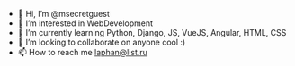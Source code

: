 - 👋 Hi, I’m @msecretguest
- 👀 I’m interested in WebDevelopment
- 🌱 I’m currently learning Python, Django, JS, VueJS, Angular, HTML, CSS
- 💞️ I’m looking to collaborate on anyone cool :)
- 📫 How to reach me laphan@list.ru

<!---
msecretguest/msecretguest is a ✨ special ✨ repository because its `README.md` (this file) appears on your GitHub profile.
You can click the Preview link to take a look at your changes.
--->
